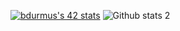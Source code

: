 [![bdurmus's 42 stats](https://badge42.vercel.app/api/v2/cl6z2b7h700110hmaifbxnscx/stats?cursusId=21&coalitionId=233)](https://github.com/JaeSeoKim/badge42) ![Github stats 2](https://github-readme-stats.vercel.app/api?username=benbaho&show_icons=true&theme=radical)



<!--
**benbaho/benbaho** is a ✨ _special_ ✨ repository because its `README.md` (this file) appears on your GitHub profile.

Here are some ideas to get you started:

- 🔭 I’m currently working on ...
- 🌱 I’m currently learning ...
- 👯 I’m looking to collaborate on ...
- 🤔 I’m looking for help with ...
- 💬 Ask me about ...
- 📫 How to reach me: ...
- 😄 Pronouns: ...
- ⚡ Fun fact: ...
-->
